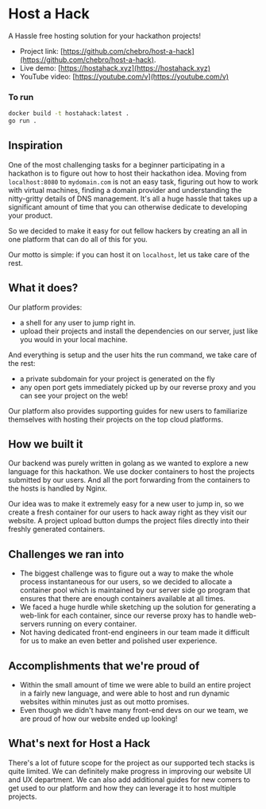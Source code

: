# Host a Hack

A Hassle free hosting solution for your hackathon projects! 

- Project link: [https://github.com/chebro/host-a-hack](https://github.com/chebro/host-a-hack).
- Live demo: [https://hostahack.xyz](https://hostahack.xyz)
- YouTube video: [https://youtube.com/v](https://youtube.com/v)

### To run

```bash
docker build -t hostahack:latest .
go run .
```

## Inspiration

One of the most challenging tasks for a beginner participating in a hackathon is to figure out how to host their hackathon idea. Moving from `localhost:8080` to `mydomain.com` is not an easy task, figuring out how to work with virtual machines, finding a domain provider and understanding the nitty-gritty details of DNS management. It's all a huge hassle that takes up a significant amount of time that you can otherwise dedicate to developing your product.

So we decided to make it easy for out fellow hackers by creating an all in one platform that can do all of this for you.

Our motto is simple: if you can host it on `localhost`, let us take care of the rest.


## What it does?

Our platform provides:
- a shell for any user to jump right in.
- upload their projects and install the dependencies on our server, just like you would in your local machine.

And everything is setup and the user hits the run command, we take care of the rest: 
- a private subdomain for your project is generated on the fly 
- any open port gets immediately picked up by our reverse proxy and you can see your project on the web!

Our platform also provides supporting guides for new users to familiarize themselves with hosting their projects on the top cloud platforms.

## How we built it

Our backend was purely written in golang as we wanted to explore a new language for this hackathon. We use docker containers to host the projects submitted by our users. And all the port forwarding from the containers to the hosts is handled by Nginx.

Our idea was to make it extremely easy for a new user to jump in, so we create a fresh container for our users to hack away right as they visit our website. A project upload button dumps the project files directly into their freshly generated containers.

## Challenges we ran into

- The biggest challenge was to figure out a way to make the whole process instantaneous for our users, so we decided to allocate a container pool which is maintained by our server side go program that ensures that there are enough containers available at all times.
- We faced a huge hurdle while sketching up the solution for generating a web-link for each container, since our reverse proxy has to handle web-servers running on every container.
- Not having dedicated front-end engineers in our team made it difficult for us to make an even better and polished user experience.

## Accomplishments that we're proud of

- Within the small amount of time we were able to build an entire project in a fairly new language, and were able to host and run dynamic websites within minutes just as out motto promises.
- Even though we didn't have many front-end devs on our we team, we are proud of how our website ended up looking!

## What's next for Host a Hack

There's a lot of future scope for the project as our supported tech stacks is quite limited. We can definitely make progress in improving our website UI and UX department. We can also add additional guides for new comers to get used to our platform and how they can leverage it to host multiple projects.

